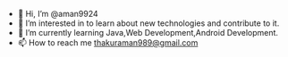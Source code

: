 - 👋 Hi, I’m @aman9924
- 👀 I’m interested in to learn about new technologies and contribute to it.
- 🌱 I’m currently learning Java,Web Development,Android Development.
- 📫 How to reach me thakuraman989@gmail.com

<!---
aman9924/aman9924 is a ✨ special ✨ repository because its `README.md` (this file) appears on your GitHub profile.
You can click the Preview link to take a look at your changes.
--->
